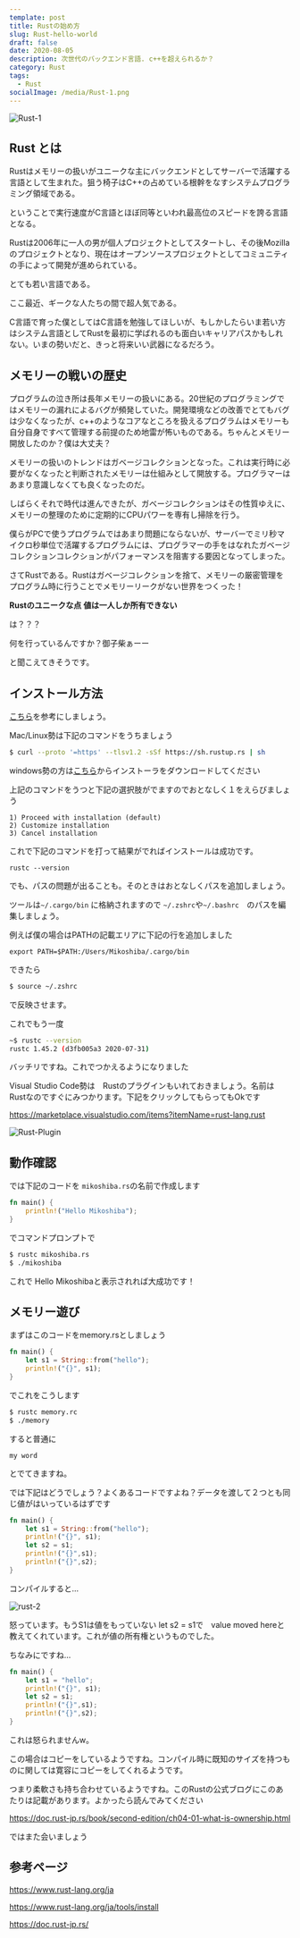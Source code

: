 ```yaml
---
template: post
title: Rustの始め方
slug: Rust-hello-world
draft: false
date: 2020-08-05
description: 次世代のバックエンド言語. c++を超えられるか？
category: Rust
tags:
  - Rust
socialImage: /media/Rust-1.png
---
```




![Rust-1](../../static/media/Rust-1.png)



## Rust とは

Rustはメモリーの扱いがユニークな主にバックエンドとしてサーバーで活躍する言語として生まれた。狙う椅子はC++の占めている根幹をなすシステムプログラミング領域である。

ということで実行速度がC言語とほぼ同等といわれ最高位のスピードを誇る言語となる。

Rustは2006年に一人の男が個人プロジェクトとしてスタートし、その後Mozillaのプロジェクトとなり、現在はオープンソースプロジェクトとしてコミュニティの手によって開発が進められている。

とても若い言語である。

ここ最近、ギークな人たちの間で超人気である。



C言語で育った僕としてはC言語を勉強してほしいが、もしかしたらいま若い方はシステム言語としてRustを最初に学ばれるのも面白いキャリアパスかもしれない。いまの勢いだと、きっと将来いい武器になるだろう。





## メモリーの戦いの歴史

プログラムの泣き所は長年メモリーの扱いにある。20世紀のプログラミングではメモリーの漏れによるバグが頻発していた。開発環境などの改善でとてもバグは少なくなったが、c++のようなコアなところを扱えるプログラムはメモリーも自分自身ですべて管理する前提のため地雷が怖いものである。ちゃんとメモリー開放したのか？僕は大丈夫？

メモリーの扱いのトレンドはガベージコレクションとなった。これは実行時に必要がなくなったと判断されたメモリーは仕組みとして開放する。プログラマーはあまり意識しなくても良くなったのだ。

しばらくそれで時代は進んできたが、ガベージコレクションはその性質ゆえに、メモリーの整理のために定期的にCPUパワーを専有し掃除を行う。

僕らがPCで使うプログラムではあまり問題にならないが、サーバーでミリ秒マイクロ秒単位で活躍するプログラムには、プログラマーの手をはなれたガベージコレクションコレクションがパフォーマンスを阻害する要因となってしまった。



さてRustである。Rustはガベージコレクションを捨て、メモリーの厳密管理をプログラム時に行うことでメモリーリークがない世界をつくった！



**Rustのユニークな点**
**値は一人しか所有できない**



は？？？

何を行っているんですか？御子柴ぁーー



と聞こえてきそうです。





## インストール方法

[こちら](https://www.rust-lang.org/ja/tools/install)を参考にしましょう。

Mac/Linux勢は下記のコマンドをうちましょう

```bash
$ curl --proto '=https' --tlsv1.2 -sSf https://sh.rustup.rs | sh
```

windows勢の方は[こちら](https://www.rust-lang.org/ja/tools/install)からインストーラをダウンロードしてください



上記のコマンドをうつと下記の選択肢がでますのでおとなしく１をえらびましょう

```Badh
1) Proceed with installation (default)
2) Customize installation
3) Cancel installation
```



これで下記のコマンドを打って結果がでればインストールは成功です。

```
rustc --version
```



でも、パスの問題が出ることも。そのときはおとなしくパスを追加しましょう。

ツールは`~/.cargo/bin` に格納されますので `~/.zshrc`や`~/.bashrc`　のパスを編集しましょう。

例えば僕の場合はPATHの記載エリアに下記の行を追加しました

```
export PATH=$PATH:/Users/Mikoshiba/.cargo/bin
```

できたら

```bash
$ source ~/.zshrc
```

で反映させます。

これでもう一度

```bash
~$ rustc --version
rustc 1.45.2 (d3fb005a3 2020-07-31)
```



バッチリですね。これでつかえるようになりました



Visual Studio Code勢は　Rustのプラグインもいれておきましょう。名前は Rustなのですぐにみつかります。下記をクリックしてもらってもOkです

https://marketplace.visualstudio.com/items?itemName=rust-lang.rust

![Rust-Plugin](../../static/media/Rust-Plugin.png)

## 動作確認

では下記のコードを `mikoshiba.rs`の名前で作成します

```rust
fn main() {
    println!("Hello Mikoshiba");
}
```

でコマンドプロンプトで

```bash
$ rustc mikoshiba.rs 
$ ./mikoshiba 
```

これで Hello Mikoshibaと表示されれば大成功です！



## メモリー遊び

まずはこのコードをmemory.rsとしましょう

```rust
fn main() {
    let s1 = String::from("hello");
    println!("{}", s1);
}
```



でこれをこうします

```bash
$ rustc memory.rc
$ ./memory
```



すると普通に

```my word```

とでてきますね。



では下記はどうでしょう？よくあるコードですよね？データを渡して２つとも同じ値がはいっているはずです

```rust
fn main() {
    let s1 = String::from("hello");
    println!("{}", s1);
    let s2 = s1;
    println!("{}",s1);
    println!("{}",s2);
}
```

コンパイルすると...

![rust-2](../../static/media/rust-2.png)

怒っています。もうS1は値をもっていない let s2 = s1で　value moved hereと教えてくれています。これが値の所有権というものでした。



ちなみにですね...

```rust
fn main() {
    let s1 = "hello";
    println!("{}", s1);
    let s2 = s1;
    println!("{}",s1);
    println!("{}",s2);
}
```

これは怒られませんw。

この場合はコピーをしているようですね。コンパイル時に既知のサイズを持つものに関しては寛容にコピーをしてくれるようです。

つまり柔軟さも持ち合わせているようですね。このRustの公式ブログにこのあたりは記載があります。よかったら読んでみてください

https://doc.rust-jp.rs/book/second-edition/ch04-01-what-is-ownership.html





ではまた会いましょう



## 参考ページ

https://www.rust-lang.org/ja

https://www.rust-lang.org/ja/tools/install

https://doc.rust-jp.rs/



